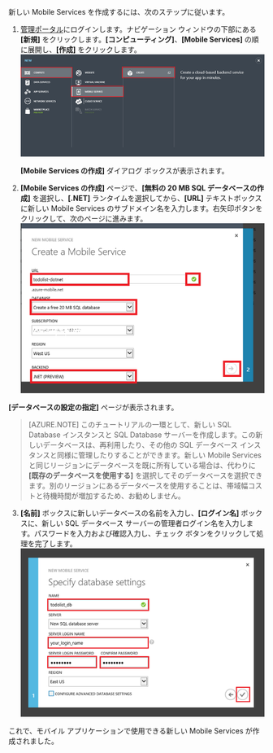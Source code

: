 ﻿

新しい Mobile Services を作成するには、次のステップに従います。

1.	[管理ポータル]にログインします。ナビゲーション ウィンドウの下部にある **[新規]** をクリックします。**[コンピューティング]**、**[Mobile Services]** の順に展開し、**[作成]** をクリックします。
	![](./media/mobile-services-dotnet-backend-create-new-service/mobile-create.png)

	**[Mobile Services の作成]** ダイアログ ボックスが表示されます。

2.	**[Mobile Services の作成]** ページで、**[無料の 20 MB SQL データベースの作成]** を選択し、**[.NET]** ランタイムを選択してから、**[URL]** テキストボックスに新しい Mobile Services のサブドメイン名を入力します。右矢印ボタンをクリックして、次のページに進みます。
	![](./media/mobile-services-dotnet-backend-create-new-service/mobile-create-page1.png)

**[データベースの設定の指定]** ページが表示されます。

> [AZURE.NOTE] このチュートリアルの一環として、新しい SQL Database インスタンスと SQL Database サーバーを作成します。この新しいデータベースは、再利用したり、その他の SQL データベース インスタンスと同様に管理したりすることができます。新しい Mobile Services と同じリージョンにデータベースを既に所有している場合は、代わりに **[既存のデータベースを使用する]** を選択してそのデータベースを選択できます。別のリージョンにあるデータベースを使用することは、帯域幅コストと待機時間が増加するため、お勧めしません。

3.	**[名前]** ボックスに新しいデータベースの名前を入力し、**[ログイン名]** ボックスに、新しい SQL データベース サーバーの管理者ログイン名を入力します。パスワードを入力および確認入力し、チェック ボタンをクリックして処理を完了します。
	![](./media/mobile-services-dotnet-backend-create-new-service/mobile-create-page2.png)

これで、モバイル アプリケーションで使用できる新しい Mobile Services が作成されました。

<!-- URLs. -->
[管理ポータル]: https://manage.windowsazure.com/

<!--HONumber=52--> 
